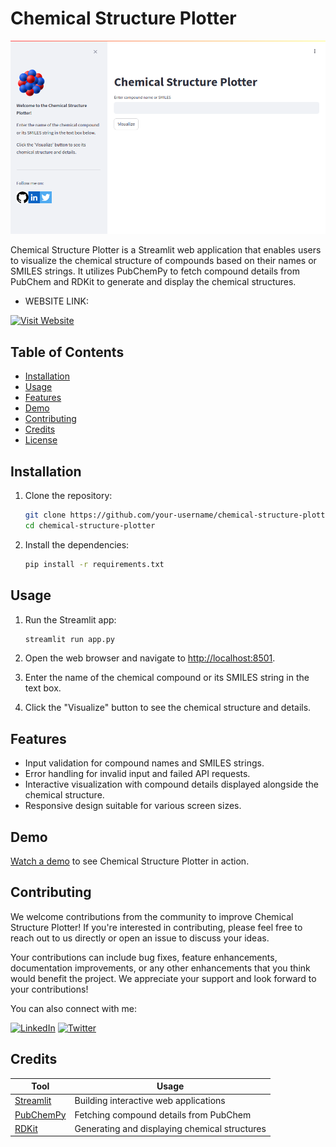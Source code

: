 # Chemical Structure Plotter

[![Chemical Structure Plotter](chemical-structure2.png)](https://chemstructureplotter.onrender.com/)

Chemical Structure Plotter is a Streamlit web application that enables users to visualize the chemical structure of compounds based on their names or SMILES strings. It utilizes PubChemPy to fetch compound details from PubChem and RDKit to generate and display the chemical structures.

- WEBSITE LINK:
  
<a href="https://chemstructureplotter.onrender.com/"><img src="https://media.sd72.bc.ca/media/Default/frl/0/Visit%20Website%20Button-12.png" alt="Visit Website" style="width: 200px;"></a>




## Table of Contents

- [Installation](#installation)
- [Usage](#usage)
- [Features](#features)
- [Demo](#demo)
- [Contributing](#contributing)
- [Credits](#credits)
- [License](#license)

## Installation

1. Clone the repository:

    ```bash
    git clone https://github.com/your-username/chemical-structure-plotter.git
    cd chemical-structure-plotter
    ```

2. Install the dependencies:

    ```bash
    pip install -r requirements.txt
    ```

## Usage

1. Run the Streamlit app:

    ```bash
    streamlit run app.py
    ```

2. Open the web browser and navigate to [http://localhost:8501](http://localhost:8501).

3. Enter the name of the chemical compound or its SMILES string in the text box.

4. Click the "Visualize" button to see the chemical structure and details.

## Features

- Input validation for compound names and SMILES strings.
- Error handling for invalid input and failed API requests.
- Interactive visualization with compound details displayed alongside the chemical structure.
- Responsive design suitable for various screen sizes.

## Demo

[Watch a demo](https://youtu.be/your-demo-video) to see Chemical Structure Plotter in action.

## Contributing

We welcome contributions from the community to improve Chemical Structure Plotter! If you're interested in contributing, please feel free to reach out to us directly or open an issue to discuss your ideas.

Your contributions can include bug fixes, feature enhancements, documentation improvements, or any other enhancements that you think would benefit the project. We appreciate your support and look forward to your contributions!

You can also connect with me:

[![LinkedIn](https://img.icons8.com/fluency/48/000000/linkedin.png)](https://www.linkedin.com/in/arijitmondal30/)
[![Twitter](https://img.icons8.com/fluency/48/000000/twitter.png)](https://x.com/ArijitM63768876)


## Credits

| Tool         | Usage                                  |
|--------------|----------------------------------------|
| [Streamlit](https://streamlit.io/)    | Building interactive web applications |
| [PubChemPy](https://pubchempy.readthedocs.io/)    | Fetching compound details from PubChem|
| [RDKit](https://www.rdkit.org/)        | Generating and displaying chemical structures |

